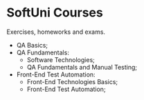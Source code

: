 # SoftUni Courses
 Exercises, homeworks and exams.

- QA Basics;
- QA Fundamentals:
   - Software Technologies;
   - QA Fundamentals and Manual Testing;
- Front-End Test Automation:
   - Front-End Technologies Basics;
   - Front-End Test Automation;
